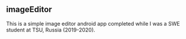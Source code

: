 ## imageEditor

This is a simple image editor android app completed while I was a SWE student at TSU, Russia (2019-2020).
